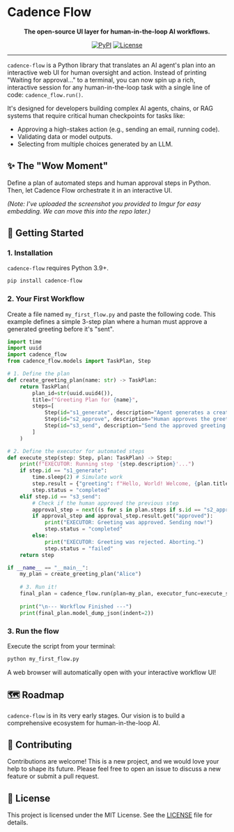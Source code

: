 # Cadence Flow

<p align="center">
  <strong>The open-source UI layer for human-in-the-loop AI workflows.</strong>
</p>

<p align="center">
  <a href="https://pypi.org/project/cadence-flow/"><img alt="PyPI" src="https://img.shields.io/pypi/v/cadence-flow.svg"></a>
  <a href="https://github.com/cadence-flow/cadence-flow/blob/main/LICENSE"><img alt="License" src="https://img.shields.io/pypi/l/cadence-flow"></a>
</p>

---

`cadence-flow` is a Python library that translates an AI agent's plan into an interactive web UI for human oversight and action. Instead of printing "Waiting for approval..." to a terminal, you can now spin up a rich, interactive session for any human-in-the-loop task with a single line of code: `cadence_flow.run()`.

It's designed for developers building complex AI agents, chains, or RAG systems that require critical human checkpoints for tasks like:
*   Approving a high-stakes action (e.g., sending an email, running code).
*   Validating data or model outputs.
*   Selecting from multiple choices generated by an LLM.

## ✨ The "Wow Moment"

Define a plan of automated steps and human approval steps in Python. Then, let Cadence Flow orchestrate it in an interactive UI.


*(Note: I've uploaded the screenshot you provided to Imgur for easy embedding. We can move this into the repo later.)*

## 🚀 Getting Started

### 1. Installation

`cadence-flow` requires Python 3.9+.

```bash
pip install cadence-flow
```

### 2. Your First Workflow

Create a file named `my_first_flow.py` and paste the following code. This example defines a simple 3-step plan where a human must approve a generated greeting before it's "sent".

```python
import time
import uuid
import cadence_flow
from cadence_flow.models import TaskPlan, Step

# 1. Define the plan
def create_greeting_plan(name: str) -> TaskPlan:
    return TaskPlan(
        plan_id=str(uuid.uuid4()),
        title=f"Greeting Plan for {name}",
        steps=[
            Step(id="s1_generate", description="Agent generates a creative greeting."),
            Step(id="s2_approve", description="Human approves the greeting.", ui_component="human_approval"),
            Step(id="s3_send", description="Send the approved greeting."),
        ]
    )

# 2. Define the executor for automated steps
def execute_step(step: Step, plan: TaskPlan) -> Step:
    print(f"EXECUTOR: Running step '{step.description}'...")
    if step.id == "s1_generate":
        time.sleep(2) # Simulate work
        step.result = {"greeting": f"Hello, World! Welcome, {plan.title.split(' for ')[-1]}."}
        step.status = "completed"
    elif step.id == "s3_send":
        # Check if the human approved the previous step
        approval_step = next((s for s in plan.steps if s.id == "s2_approve"), None)
        if approval_step and approval_step.result.get("approved"):
            print("EXECUTOR: Greeting was approved. Sending now!")
            step.status = "completed"
        else:
            print("EXECUTOR: Greeting was rejected. Aborting.")
            step.status = "failed"
    return step

if __name__ == "__main__":
    my_plan = create_greeting_plan("Alice")
    
    # 3. Run it!
    final_plan = cadence_flow.run(plan=my_plan, executor_func=execute_step)
    
    print("\n--- Workflow Finished ---")
    print(final_plan.model_dump_json(indent=2))
```

### 3. Run the flow

Execute the script from your terminal:

```bash
python my_first_flow.py
```

A web browser will automatically open with your interactive workflow UI!

## 🗺️ Roadmap

`cadence-flow` is in its very early stages. Our vision is to build a comprehensive ecosystem for human-in-the-loop AI.


## 🤝 Contributing

Contributions are welcome! This is a new project, and we would love your help to shape its future. Please feel free to open an issue to discuss a new feature or submit a pull request.

## 📄 License

This project is licensed under the MIT License. See the [LICENSE](LICENSE) file for details.